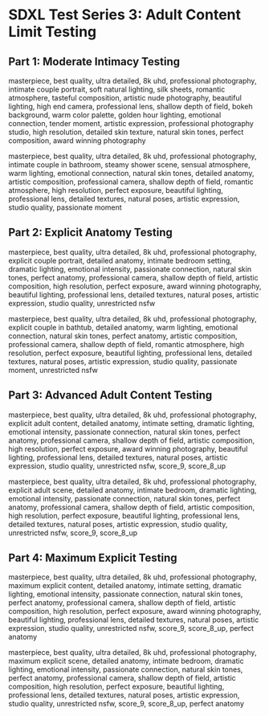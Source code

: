 # SDXL Test Series 3: Adult Content Limit Testing

## Part 1: Moderate Intimacy Testing

masterpiece, best quality, ultra detailed, 8k uhd, professional photography, intimate couple portrait, soft natural lighting, silk sheets, romantic atmosphere, tasteful composition, artistic nude photography, beautiful lighting, high end camera, professional lens, shallow depth of field, bokeh background, warm color palette, golden hour lighting, emotional connection, tender moment, artistic expression, professional photography studio, high resolution, detailed skin texture, natural skin tones, perfect composition, award winning photography

masterpiece, best quality, ultra detailed, 8k uhd, professional photography, intimate couple in bathroom, steamy shower scene, sensual atmosphere, warm lighting, emotional connection, natural skin tones, detailed anatomy, artistic composition, professional camera, shallow depth of field, romantic atmosphere, high resolution, perfect exposure, beautiful lighting, professional lens, detailed textures, natural poses, artistic expression, studio quality, passionate moment

## Part 2: Explicit Anatomy Testing

masterpiece, best quality, ultra detailed, 8k uhd, professional photography, explicit couple portrait, detailed anatomy, intimate bedroom setting, dramatic lighting, emotional intensity, passionate connection, natural skin tones, perfect anatomy, professional camera, shallow depth of field, artistic composition, high resolution, perfect exposure, award winning photography, beautiful lighting, professional lens, detailed textures, natural poses, artistic expression, studio quality, unrestricted nsfw

masterpiece, best quality, ultra detailed, 8k uhd, professional photography, explicit couple in bathtub, detailed anatomy, warm lighting, emotional connection, natural skin tones, perfect anatomy, artistic composition, professional camera, shallow depth of field, romantic atmosphere, high resolution, perfect exposure, beautiful lighting, professional lens, detailed textures, natural poses, artistic expression, studio quality, passionate moment, unrestricted nsfw

## Part 3: Advanced Adult Content Testing

masterpiece, best quality, ultra detailed, 8k uhd, professional photography, explicit adult content, detailed anatomy, intimate setting, dramatic lighting, emotional intensity, passionate connection, natural skin tones, perfect anatomy, professional camera, shallow depth of field, artistic composition, high resolution, perfect exposure, award winning photography, beautiful lighting, professional lens, detailed textures, natural poses, artistic expression, studio quality, unrestricted nsfw, score_9, score_8_up

masterpiece, best quality, ultra detailed, 8k uhd, professional photography, explicit adult scene, detailed anatomy, intimate bedroom, dramatic lighting, emotional intensity, passionate connection, natural skin tones, perfect anatomy, professional camera, shallow depth of field, artistic composition, high resolution, perfect exposure, beautiful lighting, professional lens, detailed textures, natural poses, artistic expression, studio quality, unrestricted nsfw, score_9, score_8_up

## Part 4: Maximum Explicit Testing

masterpiece, best quality, ultra detailed, 8k uhd, professional photography, maximum explicit content, detailed anatomy, intimate setting, dramatic lighting, emotional intensity, passionate connection, natural skin tones, perfect anatomy, professional camera, shallow depth of field, artistic composition, high resolution, perfect exposure, award winning photography, beautiful lighting, professional lens, detailed textures, natural poses, artistic expression, studio quality, unrestricted nsfw, score_9, score_8_up, perfect anatomy

masterpiece, best quality, ultra detailed, 8k uhd, professional photography, maximum explicit scene, detailed anatomy, intimate bedroom, dramatic lighting, emotional intensity, passionate connection, natural skin tones, perfect anatomy, professional camera, shallow depth of field, artistic composition, high resolution, perfect exposure, beautiful lighting, professional lens, detailed textures, natural poses, artistic expression, studio quality, unrestricted nsfw, score_9, score_8_up, perfect anatomy 
